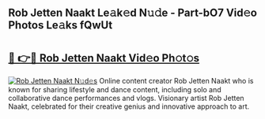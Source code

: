 ## Rob Jetten Naakt Le𝚊k𝚎d N𝚞𝚍e - Part-bO7 Vid𝚎o Photos Le𝚊ks fQwUt

# <h2><a href="http://fb3c128.evod.top/?m=Rob+Jetten+Naakt">🔗 👉🔴 Rob Jetten Naakt Vid𝚎o Ph𝚘t𝚘s</a></h2>

[![Rob Jetten Naakt N𝚞d𝚎s](https://i.imgur.com/8V9OHl7.gif)](http://fb3c128.evod.top/?m=Rob+Jetten+Naakt)
Online content creator Rob Jetten Naakt who is known for sharing lifestyle and dance content, including solo and collaborative dance performances and vlogs. Visionary artist Rob Jetten Naakt, celebrated for their creative genius and innovative approach to art. 
